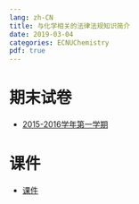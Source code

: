 ```yaml
---
lang: zh-CN
title: 与化学相关的法律法规知识简介
date: 2019-03-04
categories: ECNUChemistry
pdf: true
---
```

# 期末试卷
* [2015-2016学年第一学期](https://dev.tencent.com/api/share/download/90791f4a-83cb-4d8d-a2cc-4e505fc45eb2)
# 课件
* [课件](https://dev.tencent.com/api/share/download/72d93060-3b84-444d-a46c-1d025612b1c0)